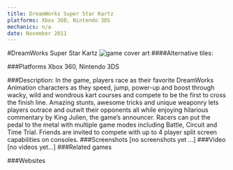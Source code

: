 ```yaml
---
title: DreamWorks Super Star Kartz
platforms: Xbox 360, Nintendo 3DS
mechanics: n/a
date: November 2011
---
```

#DreamWorks Super Star Kartz
![game cover art](//images.igdb.com/igdb/image/upload/t_cover_big/sdb4webm0dnzfpgs8jiw.jpg "Logo Title Text 1")
####Alternative tiles:

###Platforms
Xbox 360, Nintendo 3DS

###Description:
In the game, players race as their favorite DreamWorks Animation characters as they speed, jump, power-up and boost through wacky, wild and wondrous kart courses and compete to be the first to cross the finish line. Amazing stunts, awesome tricks and unique weaponry lets players outrace and outwit their opponents all while enjoying hilarious commentary by King Julien, the game’s announcer. Racers can put the pedal to the metal with multiple game modes including Battle, Circuit and Time Trial. Friends are invited to compete with up to 4 player split screen capabilities on consoles.
###Screenshots
[no screenshots yet ...]
###Video
[no videos yet...]
###Related games

###Websites

